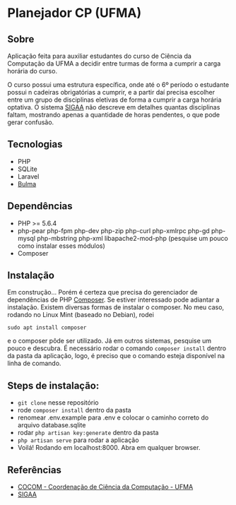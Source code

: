 # Planejador CP (UFMA)

## Sobre

Aplicação feita para auxiliar estudantes do curso de Ciência da Computação da UFMA a decidir entre turmas de forma a cumprir a carga horária do curso.

O curso possui uma estrutura específica, onde até o 6º período o estudante possui n cadeiras obrigatórias a cumprir, e a partir daí precisa escolher entre um grupo de disciplinas eletivas de forma a cumprir a carga horária optativa. O sistema [SIGAA](https://sigaa.ufma.br) não descreve em detalhes quantas disciplinas faltam, mostrando apenas a quantidade de horas pendentes, o que pode gerar confusão.

## Tecnologias
- PHP
- SQLite
- Laravel
- [Bulma](https://bulma.io/)

## Dependências
- PHP >= 5.6.4
- php-pear php-fpm php-dev php-zip php-curl php-xmlrpc php-gd php-mysql php-mbstring php-xml libapache2-mod-php (pesquise um pouco como instalar esses módulos)
- Composer

## Instalação
Em construção... Porém é certeza que precisa do gerenciador de dependências de PHP [Composer](https://getcomposer.org/). Se estiver interessado pode adiantar a instalação. Existem diversas formas de instalar o composer. No meu caso, rodando no Linux Mint (baseado no Debian), rodei

```
sudo apt install composer
```
e o composer pôde ser utilizado. Já em outros sistemas, pesquise um pouco e descubra. É necessário rodar o comando ```composer install``` dentro da pasta da aplicação, logo, é preciso que o comando esteja disponível na linha de comando.

## Steps de instalação:
- ```git clone``` nesse repositório
- rode ```composer install``` dentro da pasta
- renomear .env.example para .env e colocar o caminho correto do arquivo database.sqlite
- rodar ```php artisan key:generate``` dentro da pasta
- ```php artisan serve``` para rodar a aplicação
- Voilá! Rodando em localhost:8000. Abra em qualquer browser.

## Referências
- [COCOM - Coordenação de Ciência da Computação - UFMA](http://www.deinf.ufma.br/cocom/site/)
- [SIGAA](https://sigaa.ufma.br)
